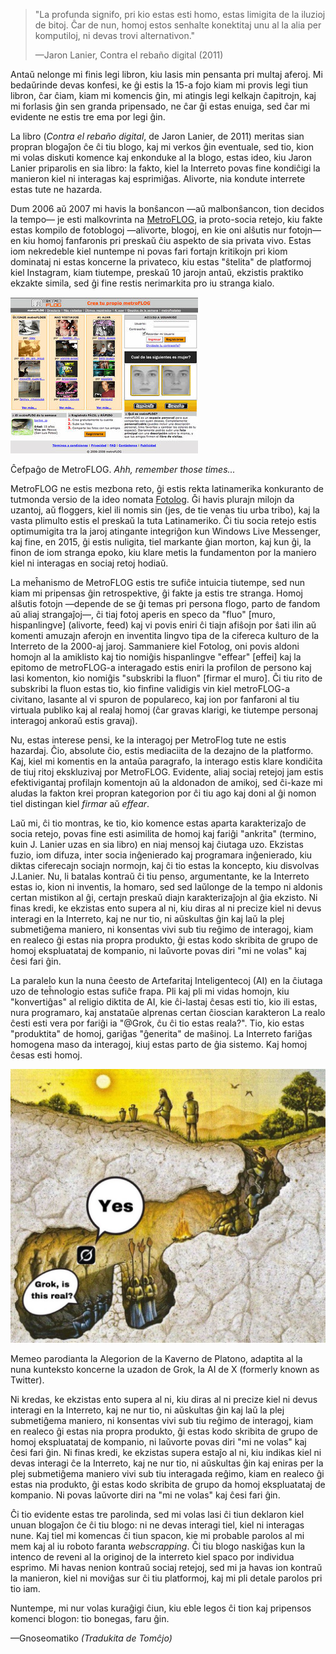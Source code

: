 > "La profunda signifo, pri kio estas esti homo, estas limigita de la iluzioj de bitoj. Ĉar de nun, homoj estos senhalte konektitaj unu al la alia per komputiloj, ni devas trovi alternativon."
>
> <footer>—Jaron Lanier, Contra el rebaño digital (2011)</footer>

Antaŭ nelonge mi finis legi libron, kiu lasis min pensanta pri multaj aferoj. Mi bedaŭrinde devas konfesi, ke ĝi estis la 15-a fojo kiam mi provis legi tiun libron, ĉar ĉiam, kiam mi komencis ĝin, mi atingis legi kelkajn ĉapitrojn, kaj mi forlasis ĝin sen granda pripensado, ne ĉar ĝi estas enuiga, sed ĉar mi evidente ne estis tre ema por legi ĝin.

La libro (*Contra el rebaño digital*, de Jaron Lanier, de 2011) meritas sian propran blogaĵon ĉe ĉi tiu blogo, kaj mi verkos ĝin eventuale, sed tio, kion mi volas diskuti komence kaj enkonduke al la blogo, estas ideo, kiu Jaron Lanier priparolis en sia libro: la fakto, kiel la Interreto povas fine kondiĉigi la manieron kiel ni interagas kaj esprimiĝas. Alivorte, nia kondute interrete estas tute ne hazarda.

Dum 2006 aŭ 2007 mi havis la bonŝancon —aŭ malbonŝancon, tion decidos la tempo— je esti malkovrinta  na [MetroFLOG](https://es.wikipedia.org/wiki/MetroFLOG), ia proto-socia retejo, kiu fakte estas kompilo de fotoblogoj —alivorte, blogoj, en kie oni alŝutis nur fotojn— en kiu homoj fanfaronis pri preskaŭ ĉiu aspekto de sia privata vivo. Estas iom nekredeble kiel nuntempe ni povas fari fortajn kritikojn pri kiom dominataj ni estas koncerne la privateco, kiu estas "ŝtelita" de platformoj kiel Instagram, kiam tiutempe, preskaŭ 10 jarojn antaŭ, ekzistis praktiko ekzakte simila, sed ĝi fine restis nerimarkita pro iu stranga kialo.

![](/posts/content/pagina_metroflog.png)
<div class="post-epigraph">Ĉefpaĝo de MetroFLOG. <i>Ahh, remember those times...</i></div>

MetroFLOG ne estis mezbona reto, ĝi estis rekta latinamerika konkuranto de tutmonda versio de la ideo nomata [Fotolog](https://es.wikipedia.org/wiki/Fotolog.com). Ĝi havis plurajn milojn da uzantoj, aŭ floggers, kiel ili nomis sin (jes, de tie venas tiu urba tribo), kaj la vasta plimulto estis el preskaŭ la tuta Latinameriko. Ĉi tiu socia retejo estis optimumigita tra la jaroj atingante integriĝon kun Windows Live Messenger, kaj fine, en 2015, ĝi estis nuligita, tiel markante ĝian morton, kaj kun ĝi, la finon de iom stranga epoko, kiu klare metis la fundamenton por la maniero kiel ni interagas en sociaj retoj hodiaŭ.

La meĥanismo de MetroFLOG estis tre sufiĉe intuicia tiutempe, sed nun kiam mi pripensas ĝin retrospektive, ĝi fakte ja estis tre stranga. Homoj alŝutis fotojn —depende de se ĝi temas pri persona flogo, parto de fandom aŭ aliaj strangaĵoj—, ĉi tiaj fotoj aperis en speco da "fluo" [muro, hispanlingve] (alivorte, feed) kaj vi povis eniri ĉi tiajn afiŝojn por ŝati ilin aŭ komenti amuzajn aferojn en inventita lingvo tipa de la cifereca kulturo de la Interreto de la 2000-aj jaroj. Sammaniere kiel Fotolog, oni povis aldoni homojn al la amiklisto kaj tio nomiĝis hispanlingve "effear" [effei] kaj la epitomo de metroFLOG-a interagado estis eniri la profilon de persono kaj lasi komenton, kio nomiĝis "subskribi la fluon" [firmar el muro]. Ĉi tiu rito de subskribi la fluon estas tio, kio finfine validigis vin kiel metroFLOG-a civitano, lasante al vi spuron de populareco, kaj ion por fanfaroni al tiu virtuala publiko kaj al realaj homoj (ĉar gravas klarigi, ke tiutempe personaj interagoj ankoraŭ estis gravaj).

Nu, estas interese pensi, ke la interagoj per MetroFlog tute ne estis hazardaj. Ĉio, absolute ĉio, estis mediaciita de la dezajno de la platformo. Kaj, kiel mi komentis en la antaŭa paragrafo, la interago estis klare kondiĉita de tiuj ritoj ekskluzivaj por MetroFLOG. Evidente, aliaj sociaj retejoj jam estis efektivigantaj profilajn komentojn aŭ la aldonadon de amikoj, sed ĉi-kaze mi aludas la fakton krei propran kategorion por ĉi tiu ago kaj doni al ĝi nomon tiel distingan kiel *firmar* aŭ *effear*.

Laŭ mi, ĉi tio montras, ke tio, kio komence estas aparta karakterizaĵo de socia retejo, povas fine esti asimilita de homoj kaj fariĝi "ankrita" (termino, kuin J. Lanier uzas en sia libro) en niaj mensoj kaj ĉiutaga uzo. Ekzistas fuzio, iom difuza, inter socia inĝenierado kaj programara inĝenierado, kiu diktas ciferecajn sociajn normojn, kaj ĉi tio estas la koncepto, kiu disvolvas J.Lanier. Nu, li batalas kontraŭ ĉi tiu penso, argumentante, ke la Interreto estas io, kion ni inventis, la homaro, sed sed laŭlonge de la tempo ni aldonis certan mistikon al ĝi, certajn preskaŭ diajn karakterizaĵojn al ĝia ekzisto. Ni finas kredi, ke ekzistas ento supera al ni, kiu diras al ni precize kiel ni devus interagi en la Interreto, kaj ne nur tio, ni aŭskultas ĝin kaj laŭ la plej submetiĝema maniero, ni konsentas vivi sub tiu reĝimo de interagoj, kiam en realeco ĝi estas nia propra produkto, ĝi estas kodo skribita de grupo de homoj ekspluatataj de kompanio, ni laŭvorte povas diri "mi ne volas" kaj ĉesi fari ĝin.

La paralelo kun la nuna ĉeesto de Artefaritaj Inteligentecoj (AI) en la ĉiutaga uzo de teĥnologio estas sufiĉe frapa. Pli kaj pli mi vidas homojn, kiu "konvertiĝas" al religio diktita de AI, kie ĉi-lastaj ĉesas esti tio, kio ili estas, nura programaro, kaj anstataŭe alprenas certan ĉioscian karakteron La realo ĉesti esti vera por fariĝi ia "@Grok, ĉu ĉi tio estas reala?". Tio, kio estas "produktita" de homoj, gariĝas "ĝenerita" de maŝinoj. La Interreto fariĝas homogena maso da interagoj, kiuj estas parto de ĝia sistemo. Kaj homoj ĉesas esti homoj.

![](./posts/content/grok_meme.png)
<div class="post-epigraph">Memeo parodianta la Alegorion de la Kaverno de Platono, adaptita al la nuna kunteksto koncerne la uzadon de Grok, la AI de X (formerly known as Twitter).</div>

Ni kredas, ke ekzistas ento supera al ni, kiu diras al ni precize kiel ni devus interagi en la Interreto, kaj ne nur tio, ni aŭskultas ĝin kaj laŭ la plej submetiĝema maniero, ni konsentas vivi sub tiu reĝimo de interagoj, kiam en realeco ĝi estas nia propra produkto, ĝi estas kodo skribita de grupo de homoj ekspluatataj de kompanio, ni laŭvorte povas diri "mi ne volas" kaj ĉesi fari ĝin. Ni finas kredi, ke ekzistas supera estaĵo al ni, kiu indikas kiel ni devas interagi ĉe la Interreto, kaj ne nur tio, ni aŭskultas ĝin kaj eniras per la plej submetiĝema maniero vivi sub tiu interagada reĝimo, kiam en realeco ĝi estas nia produkto, ĝi estas kodo skribita de grupo da homoj ekspluatataj de kompanio. Ni povas laŭvorte diri na "mi ne volas" kaj ĉesi fari ĝin.

Ĉi tio evidente estas tre parolinda, sed mi volas lasi ĉi tiun deklaron kiel unuan blogaĵon ĉe ĉi tiu blogo: ni ne devas interagi tiel, kiel ni interagas nune. Kaj tiel mi komencas ĉi tiun spacon, kie mi probable parolos al mi mem kaj al iu roboto faranta _webscrapping_. Ĉi tiu blogo naskiĝas kun la intenco de reveni al la originoj de la interreto kiel spaco por individua esprimo. Mi havas nenion kontraŭ sociaj retejoj, sed mi ja havas ion kontraŭ la manieron, kiel ni moviĝas sur ĉi tiu platformoj, kaj mi pli detale parolos pri tio iam.

Nuntempe, mi nur volas kuraĝigi ĉiun, kiu eble legos ĉi tion kaj pripensos komenci blogon: tio bonegas, faru ĝin.

<div class="post-signature">—Gnoseomatiko <i>(Tradukita de Tomĉjo)</i></div>